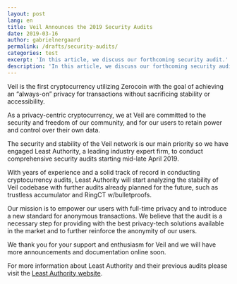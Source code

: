 ```yaml
---
layout: post
lang: en
title: Veil Announces the 2019 Security Audits
date: 2019-03-16
author: gabrielnergaard
permalink: /drafts/security-audits/
categories: test
excerpt: 'In this article, we discuss our forthcoming security audit.'
description: 'In this article, we discuss our forthcoming security audit.'
---
```


Veil is the first cryptocurrency utilizing Zerocoin with the goal of achieving an “always-on” privacy for transactions without sacrificing stability or accessibility.
 
As a privacy-centric cryptocurrency, we at Veil are committed to the security and freedom of our community, and for our users to retain power and control over their own data.
 
The security and stability of the Veil network is our main priority so we have engaged Least Authority, a leading industry expert firm, to conduct comprehensive security audits starting mid-late April 2019.
 
With years of experience and a solid track of record in conducting cryptocurrency audits, Least Authority will start analyzing the stability of Veil codebase with further audits already planned for the future, such as trustless accumulator and RingCT w/bulletproofs. 
 
Our mission is to empower our users with full-time privacy and to introduce a new standard for anonymous transactions. We believe that the audit is a necessary step for providing with the best privacy-tech solutions available in the market and to further reinforce the anonymity of our users. 
 
We thank you for your support and enthusiasm for Veil and we will have more announcements and documentation online soon.
 
For more information about Least Authority and their previous audits please visit the [Least Authority website](https://leastauthority.com/blog/categories/audits/).